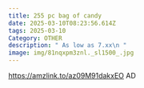 ```yaml
---
title: 255 pc bag of candy
date: 2025-03-10T08:23:56.614Z
tags: 2025-03-10
Category: OTHER
description: " As low as 7.xx\n "
image: img/81nqxpm3znl._sl1500_.jpg
---
```

 https://amzlink.to/az09M91dakxEO
AD